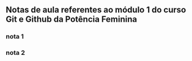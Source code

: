 ## Notas de aula referentes ao módulo 1 do curso Git e Github da Potência Feminina

### nota 1

### nota 2
